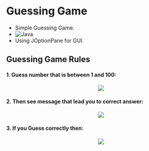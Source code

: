 # Guessing Game

- Simple Guessing Game.
- ![Java](https://img.shields.io/badge/Java-ED8B00?style=for-the-badge&logo=java&logoColor=white)
- Using JOptionPane for GUI.

## Guessing Game Rules

#### 1. Guess number that is between 1 and 100:

<p align="center">
		<img src="https://user-images.githubusercontent.com/96329489/174660311-7b5af504-c588-4ef7-b24d-5344a89fd103.gif" />
</p>


#### 2. Then see message that lead you to correct answer:

<p align="center">
		<img src="https://user-images.githubusercontent.com/96329489/174660319-0738d7a4-133e-41b9-8ce4-6f7cec6c258b.gif" />
</p>

#### 3. If you Guess correctly then:

<p align="center">
		<img src="https://user-images.githubusercontent.com/96329489/174660339-a286e9b1-97a5-4853-af9c-9ddb946124b9.gif" />
</p>

